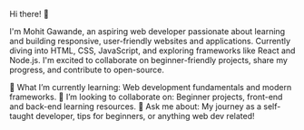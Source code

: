 Hi there! 👋

I'm Mohit Gawande, an aspiring web developer passionate about learning and building responsive, user-friendly websites and applications. Currently diving into HTML, CSS, JavaScript, and exploring frameworks like React and Node.js. I'm excited to collaborate on beginner-friendly projects, share my progress, and contribute to open-source.

🌱 What I’m currently learning: Web development fundamentals and modern frameworks.
👯 I’m looking to collaborate on: Beginner projects, front-end and back-end learning resources.
💬 Ask me about: My journey as a self-taught developer, tips for beginners, or anything web dev related!
